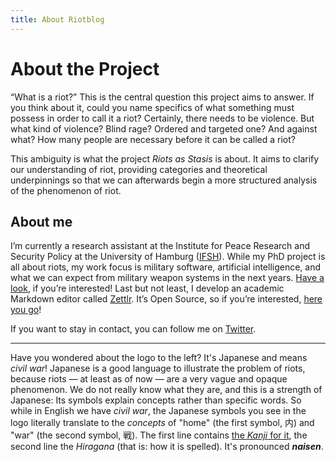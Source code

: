 ```yaml
---
title: About Riotblog
---
```


# About the Project

“What is a riot?” This is the central question this project aims to answer. If you think about it, could you name specifics of what something must possess in order to call it a riot? Certainly, there needs to be violence. But what kind of violence? Blind rage? Ordered and targeted one? And against what? How many people are necessary before it can be called a riot?

This ambiguity is what the project _Riots as Stasis_ is about. It aims to clarify our understanding of riot, providing categories and theoretical underpinnings so that we can afterwards begin a more structured analysis of the phenomenon of riot.

## About me

I’m currently a research assistant at the Institute for Peace Research and Security Policy at the University of Hamburg ([IFSH](https://www.ifsh.de)). While my PhD project is all about riots, my work focus is military software, artificial intelligence, and what we can expect from military weapon systems in the next years. [Have a look](https://ifsh.de/en/research/research-area-3/algorithmen-und-kuenstliche-intelligenz-als-game-changer), if you’re interested! Last but not least, I develop an academic Markdown editor called [Zettlr](https://github.com/Zettlr/Zettlr). It’s Open Source, so if you’re interested, [here you go](https://www.zettlr.com)!

If you want to stay in contact, you can follow me on [Twitter](https://twitter.com/sahiralsaid). 

***

Have you wondered about the logo to the left? It's Japanese and means _civil war_! Japanese is a good language to illustrate the problem of riots, because riots — at least as of now — are a very vague and opaque phenomenon. We do not really know what they are, and this is a strength of Japanese: Its symbols explain concepts rather than specific words. So while in English we have _civil war_, the Japanese symbols you see in the logo literally translate to the _concepts_ of "home" (the first symbol, 内) and "war" (the second symbol, 戦). The first line contains [the _Kanji_ for it](https://jisho.org/word/%E5%86%85%E6%88%A6), the second line the _Hiragana_ (that is: how it is spelled). It's pronounced ***naisen***.
